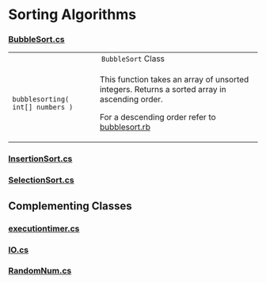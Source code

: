 # Sorting Algorithms  

### [BubbleSort.cs]()  

<table>
  <tr>
    <td colspan="2" align="center"><code>BubbleSort</code> Class</td>
  </tr>
  <tr>
    <td nowrap><code>bubblesorting( int[] numbers )</code></th>
    <td align="left">
        <p>This function takes an array of unsorted integers. Returns a sorted array in ascending order.</p>
        <p>For a descending order refer to <a href="https://github.com/Bubblemelon/Ruby-Stuff/blob/master/ruby%20practice/bubblesort.rb">bubblesort.rb</a></p>
    </td>
  </tr>
</table>

### [InsertionSort.cs]()  

### [SelectionSort.cs]()  

## Complementing Classes  

### [executiontimer.cs]()  

### [IO.cs]()  

### [RandomNum.cs]()  
